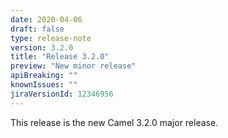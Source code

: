 ```yaml
---
date: 2020-04-06
draft: false 
type: release-note
version: 3.2.0
title: "Release 3.2.0"
preview: "New minor release"
apiBreaking: ""
knownIssues: ""
jiraVersionId: 12346956
---
```


This release is the new Camel 3.2.0 major release.
